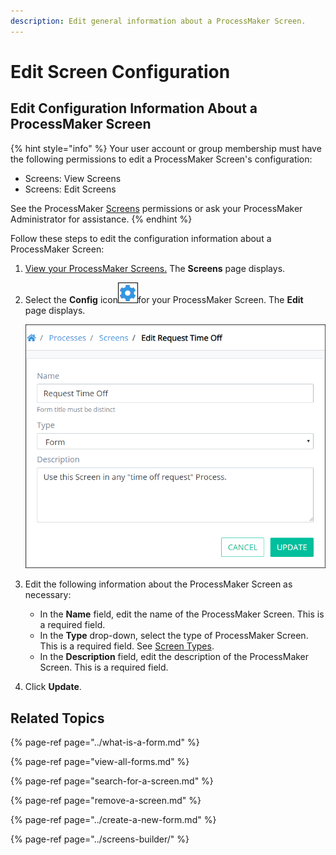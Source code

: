 ```yaml
---
description: Edit general information about a ProcessMaker Screen.
---
```


# Edit Screen Configuration

## Edit Configuration Information About a ProcessMaker Screen

{% hint style="info" %}
Your user account or group membership must have the following permissions to edit a ProcessMaker Screen's configuration:

* Screens: View Screens
* Screens: Edit Screens

See the ProcessMaker [Screens](../../../processmaker-administration/permission-descriptions-for-users-and-groups.md#screens) permissions or ask your ProcessMaker Administrator for assistance.
{% endhint %}

Follow these steps to edit the configuration information about a ProcessMaker Screen:

1. [View your ProcessMaker Screens.](view-all-forms.md) The **Screens** page displays.
2. Select the **Config** icon![](../../../.gitbook/assets/configure-process-icon-processes-page-processes.png)for your ProcessMaker Screen. The **Edit** page displays.  

   ![](../../../.gitbook/assets/edit-screen-page-processes.png)

3. Edit the following information about the ProcessMaker Screen as necessary:
   * In the **Name** field, edit the name of the ProcessMaker Screen. This is a required field.
   * In the **Type** drop-down, select the type of ProcessMaker Screen. This is a required field. See [Screen Types](../screens-builder/types-for-screens.md).
   * In the **Description** field, edit the description of the ProcessMaker Screen. This is a required field.
4. Click **Update**.

## Related Topics

{% page-ref page="../what-is-a-form.md" %}

{% page-ref page="view-all-forms.md" %}

{% page-ref page="search-for-a-screen.md" %}

{% page-ref page="remove-a-screen.md" %}

{% page-ref page="../create-a-new-form.md" %}

{% page-ref page="../screens-builder/" %}

